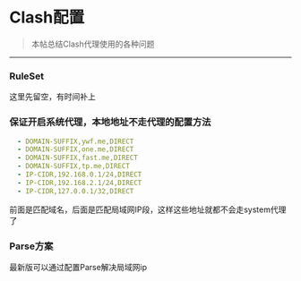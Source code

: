 # Clash配置

<!--标题：Clash配置｜分类：system｜标签：clash，proxy，代理,翻墙-->

> 本帖总结Clash代理使用的各种问题

---

### RuleSet

这里先留空，有时间补上

### 保证开启系统代理，本地地址不走代理的配置方法

```yaml
  - DOMAIN-SUFFIX,ywf.me,DIRECT
  - DOMAIN-SUFFIX,one.me,DIRECT
  - DOMAIN-SUFFIX,fast.me,DIRECT
  - DOMAIN-SUFFIX,tp.me,DIRECT
  - IP-CIDR,192.168.0.1/24,DIRECT
  - IP-CIDR,192.168.2.1/24,DIRECT
  - IP-CIDR,127.0.0.1/32,DIRECT
```

前面是匹配域名，后面是匹配局域网IP段，这样这些地址就都不会走system代理了


### Parse方案
最新版可以通过配置Parse解决局域网ip

